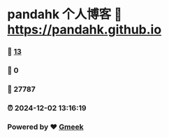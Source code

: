 # pandahk 个人博客 :link: https://pandahk.github.io 
### :page_facing_up: [13](https://pandahk.github.io/tag.html) 
### :speech_balloon: 0 
### :hibiscus: 27787 
### :alarm_clock: 2024-12-02 13:16:19 
### Powered by :heart: [Gmeek](https://github.com/Meekdai/Gmeek)
